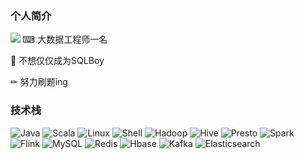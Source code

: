 ### 个人简介
<img align="left" src="https://github-readme-stats.vercel.app/api?username=Jface001&include_all_commits=true&count_private-true&custom_title=Jface001'%20GitHub%20Stats&line_height=30&show_icons=true&hide_border=true&bg_color=192133&title_color=efb752&icon_color=efb752&text_color=70bed9">

⌨ 大数据工程师一名

👦 不想仅仅成为SQLBoy

✏  努力刷题ing

### 技术栈

![Java](https://img.shields.io/badge/-Java-192133?style=flat-square&logo=java&logoColor=white)
![Scala](https://img.shields.io/badge/-Scala-192133?style=flat-square&logo=scala&logoColor=white)
![Linux](https://img.shields.io/badge/-Linux-192133?style=flat-square&logo=linux&logoColor=white)
![Shell](https://img.shields.io/badge/-Shell-192133?style=flat-square&logo=shell&logoColor=white)
![Hadoop](https://img.shields.io/badge/-Hadoop-192133?style=flat-square&logo=apache-hadoop&logoColor=white)
![Hive](https://img.shields.io/badge/-Hive-192133?style=flat-square&logo=apache-hive&logoColor=white)
![Presto](https://img.shields.io/badge/-Presto-192133?style=flat-square&logo=presto&logoColor=white)
![Spark](https://img.shields.io/badge/-Spark-192133?style=flat-square&logo=apache-spark&logoColor=white)
![Flink](https://img.shields.io/badge/-Flink-192133?style=flat-square&logo=apache-flink&logoColor=white)
![MySQL](https://img.shields.io/badge/-MySQL-192133?style=flat-square&logo=mysql&logoColor=white)
![Redis](https://img.shields.io/badge/-Redis-192133?style=flat-square&logo=redis&logoColor=white)
![Hbase](https://img.shields.io/badge/-Hbase-192133?style=flat-square&logo=hbase&logoColor=white)
![Kafka](https://img.shields.io/badge/-Kafka-192133?style=flat-square&logo=apache-kafka&logoColor=white)
![Elasticsearch](https://img.shields.io/badge/-Elasticsearch-192133?style=flat-square&logo=elasticsearch&logoColor=white)



